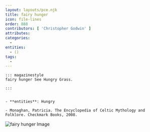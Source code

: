 ```yaml
---
layout: layouts/pce.njk
title: fairy hunger
icon: file-lines
order: 888
contributors: [ 'Christopher Godwin' ]
attributes:
categories:
  - 
entities:
  - ()
tags:
  - 
---
```

``` tab [group1:Info]
::: magazinestyle
fairy hunger See Hungry Grass.

:::
```
``` tab [group1:Attributes]
```
``` tab [group1:Entities]
- **entities**: Hungry
```
``` tab [group1:Sources]
- Monaghan, Patricia. The Encyclopedia of Celtic Mythology and Folklore. Checkmark Books, 2008.
```
![fairy hunger Image]([None])
